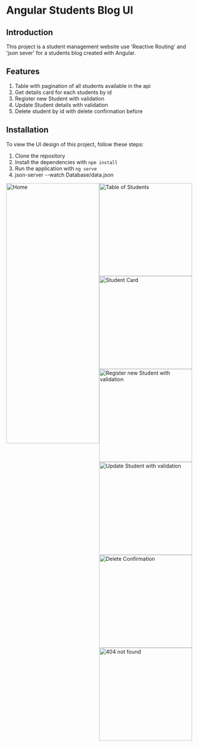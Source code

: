 # Angular Students Blog UI

## Introduction
This project is a student management website use 'Reactive Routing' and 'json sever' for a students blog created with Angular.

## Features
1. Table with pagination of all students available in the api
2. Get details card for each students by id 
3. Register new Student with validation
4. Update Student details with validation
5. Delete student by id with delete confirmation before



## Installation
To view the UI design of this project, follow these steps:

1. Clone the repository
2. Install the dependencies with `npm install`
3. Run the application with `ng serve`
4. json-server --watch Database/data.json


<div style="display:flex; justify-content:center;">
  <img src="https://user-images.githubusercontent.com/63107268/235277461-c730590d-a483-47cd-a4f1-abf595c17985.png" width="250" height="700" alt="Home">
  <div style="display-inline-block">
      <img src="https://user-images.githubusercontent.com/63107268/235277535-456fb176-287a-4a8a-8080-de07a0635ab2.png" width="250" height="250" alt="Table of Students">
  <img src="https://user-images.githubusercontent.com/63107268/235277472-fa36f2b6-bb1d-4de9-abfd-5b81cc7884c4.png" width="250" height="250" alt="Student Card">
    <img src="https://user-images.githubusercontent.com/63107268/235277552-547f599a-3082-4e9e-9f94-6551c0cd3530.png" width="250" height="250" alt="Register new Student with validation ">
  <img src="https://user-images.githubusercontent.com/63107268/235277522-2cabdd7f-15f6-4cd6-9f18-b99a8fea2d70.png" width="250" height="250" alt="Update Student with validation">
    <img src="https://user-images.githubusercontent.com/63107268/235277876-bd6b3889-a0ea-4733-a6fe-f81fd3edea94.PNG" width="250" height="250" alt="Delete Confirmation">  
    <img src="https://user-images.githubusercontent.com/63107268/235277560-715e855b-ea5c-4f71-a32b-bbff6b5fedaf.png" width="250" height="250" alt="404 not found">
  </div>
</div>














